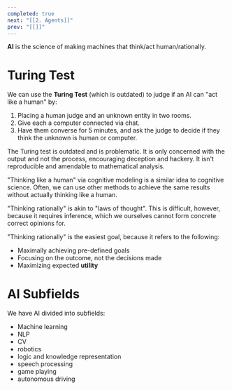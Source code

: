 ```yaml
---
completed: true
next: "[[2. Agents]]"
prev: "[[]]"
---
```

**AI** is the science of making machines that think/act human/rationally. 

# Turing Test
We can use the **Turing Test** (which is outdated) to judge if an AI can "act like a human" by:
1. Placing a human judge and an unknown entity in two rooms. 
2. Give each a computer connected via chat. 
3. Have them converse for 5 minutes, and ask the judge to decide if they think the unknown is human or computer. 

The Turing test is outdated and is problematic. It is only concerned with the output and not the process, encouraging deception and hackery. It isn't reproducible and amendable to mathematical analysis. 

"Thinking like a human" via cognitive modeling is a similar idea to cognitive science. Often, we can use other methods to achieve the same results without actually thinking like a human. 

"Thinking rationally" is akin to "laws of thought". This is difficult, however, because it requires inference, which we ourselves cannot form concrete correct opinions for. 

"Thinking rationally" is the easiest goal, because it refers to the following:
- Maximally achieving pre-defined goals
- Focusing on the outcome, not the decisions made
- Maximizing expected **utility**

# AI Subfields
We have AI divided into subfields:
- Machine learning
- NLP
- CV
- robotics
- logic and knowledge representation
- speech processing
- game playing
- autonomous driving